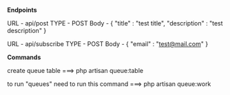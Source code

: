 **Endpoints**

URL - api/post
TYPE - POST
Body - 
{
    "title" : "test title",
    "description" : "test description"
}


URL - api/subscribe
TYPE - POST
Body - 
{
    "email" : "test@mail.com"
}


**Commands**

create queue table
===> php artisan queue:table

to run "queues" need to run this command
===> php artisan queue:work




